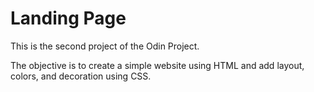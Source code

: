 # Landing Page
This is the second project of the Odin Project. </br>

The objective is to create a simple website using HTML and add layout, colors, and decoration using CSS. 
